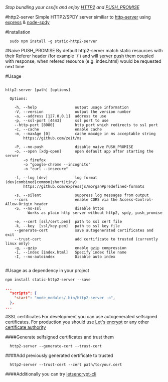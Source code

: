 *Stop bundling your css/js and enjoy [HTTP2](https://http2.github.io/) and [PUSH_PROMISE](http://httpwg.org/specs/rfc7540.html#PUSH_PROMISE)*

#http2-server
Simple HTTP2/SPDY server similiar to [http-server](https://github.com/indexzero/http-server) using [express](https://github.com/expressjs/express) & [node-spdy](https://github.com/indutny/node-spdy)

#Installation
```
  sudo npm install -g static-http2-server
```
#Naive PUSH_PROMISE
By default http2-server match static resources with their Referer header (for example '/') and will [server push](https://http2.github.io/faq/#whats-the-benefit-of-server-push) them coupled with response, when refered resource (e.g. index.html) would be requested next time

#Usage

```

http2-server [path] [options]

  Options:

    -h, --help                 output usage information
    -V, --version              output the version number
    -a, --address [127.0.0.1]  address to use
    -p, --ssl-port [4443]      ssl port to use
    --http-port [8080]         http port which redirects to ssl port
    -c, --cache                enable cache
    -m, --maxAge [0]           cache maxAge in ms acceptable string
        https://github.com/zeit/ms
    
    -P, --no-push              disable naive PUSH_PROMISE
    -o, --open [xdg-open]      open default app after starting the server
        -o firefox
        -o "google-chrome --incognito"
        -o "curl --insecure"
    
    -l, --log [dev]            log format (dev|combined|common|short|tiny)
        https://github.com/expressjs/morgan#predefined-formats
    
    -s, --silent               suppress log messages from output
    --cors                     enable CORS via the Access-Control-Allow-Origin header
    -S, --no-ssl               disable https
          Works as plain http server without http2, spdy, push_promise
    
    -e, --cert [ssl/cert.pem]  path to ssl cert file
    -k, --key  [ssl/key.pem]   path to ssl key file
    --generate-cert            save autogenerated certificates and exit
    --trust-cert               add certificate to trusted (currently linux only)
    -g, --gzip                 enable gzip compression
    -i, --index [index.html]   Specify index file name
    -I, --no-autoindex         Disable auto index


```

#Usage as a dependency in your project

```
npm install static-http2-server --save
```
```package.json
...
  "scripts": {
    "start": "node_modules/.bin/http2-server -o",
  },
...  
```

#SSL certificates
For development you can use autogenerated selfsigned certificates. For production you should use [Let's encrypt](https://letsencrypt.org/) or any other [certificate authority](https://en.wikipedia.org/wiki/Certificate_authority)


####Generate selfsigned certificates and trust them
```
  http2-server --generate-cert --trust-cert
```

####Add previously generated certificate to trusted
```
  http2-server --trust-cert --cert path/to/your.cert
```

####Additionally you can try
[letsencrypt-cli](https://github.com/Daplie/letsencrypt-cli)
